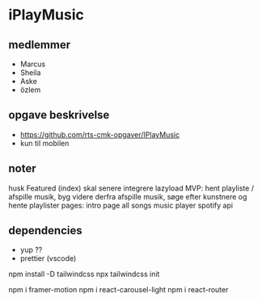 # iPlayMusic

## medlemmer

- Marcus
- Sheila
- Aske
- özlem

## opgave beskrivelse

- https://github.com/rts-cmk-opgaver/IPlayMusic
- kun til mobilen

## noter

husk Featured (index) skal senere integrere lazyload
MVP:
  hent playliste / afspille musik, byg videre derfra
  afspille musik, søge efter kunstnere og hente playlister
  pages:
    intro page
    all songs
    music player
spotify api

## dependencies

- yup ??
- prettier (vscode)

npm install -D tailwindcss
npx tailwindcss init

npm i framer-motion
npm i react-carousel-light
npm i react-router
